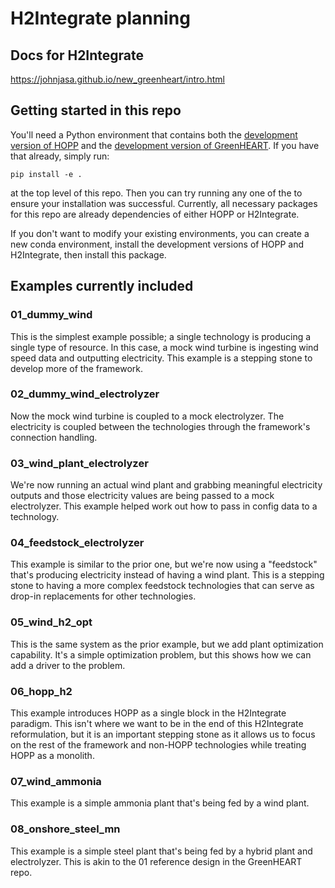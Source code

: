 # H2Integrate planning

## Docs for H2Integrate

https://johnjasa.github.io/new_greenheart/intro.html

## Getting started in this repo

You'll need a Python environment that contains both the [development version of HOPP](https://github.com/NREL/HOPP/tree/develop) and the [development version of GreenHEART](https://github.com/NREL/greenheart).
If you have that already, simply run:

```
pip install -e .
```

at the top level of this repo.
Then you can try running any one of the to ensure your installation was successful.
Currently, all necessary packages for this repo are already dependencies of either HOPP or H2Integrate.

If you don't want to modify your existing environments, you can create a new conda environment, install the development versions of HOPP and H2Integrate, then install this package.

## Examples currently included

### 01_dummy_wind

This is the simplest example possible; a single technology is producing a single type of resource.
In this case, a mock wind turbine is ingesting wind speed data and outputting electricity.
This example is a stepping stone to develop more of the framework.

### 02_dummy_wind_electrolyzer

Now the mock wind turbine is coupled to a mock electrolyzer.
The electricity is coupled between the technologies through the framework's connection handling.

### 03_wind_plant_electrolyzer

We're now running an actual wind plant and grabbing meaningful electricity outputs and those electricity values are being passed to a mock electrolyzer.
This example helped work out how to pass in config data to a technology.

### 04_feedstock_electrolyzer

This example is similar to the prior one, but we're now using a "feedstock" that's producing electricity instead of having a wind plant.
This is a stepping stone to having a more complex feedstock technologies that can serve as drop-in replacements for other technologies.

### 05_wind_h2_opt

This is the same system as the prior example, but we add plant optimization capability.
It's a simple optimization problem, but this shows how we can add a driver to the problem.

### 06_hopp_h2

This example introduces HOPP as a single block in the H2Integrate paradigm.
This isn't where we want to be in the end of this H2Integrate reformulation, but it is an important stepping stone as it allows us to focus on the rest of the framework and non-HOPP technologies while treating HOPP as a monolith.

### 07_wind_ammonia

This example is a simple ammonia plant that's being fed by a wind plant.

### 08_onshore_steel_mn

This example is a simple steel plant that's being fed by a hybrid plant and electrolyzer.
This is akin to the 01 reference design in the GreenHEART repo.

